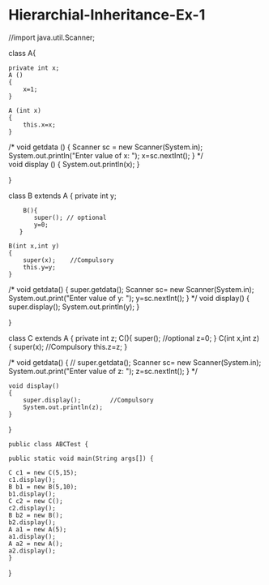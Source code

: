 # Hierarchial-Inheritance-Ex-1

//import java.util.Scanner; 

class A{
    
    private int x;
    A ()
    {
        x=1;
    }

    A (int x)
    {
        this.x=x;
    }

/*    void getdata ()
    {
        Scanner sc = new Scanner(System.in);
        System.out.println("Enter value of x: ");
        x=sc.nextInt();
    }
*/    
    void display ()
    {
        System.out.println(x);
    }
    
} 
    
class B extends A { 
        private int y;
        
        B(){ 
           super(); // optional
           y=0;
       }

    B(int x,int y)
    {
        super(x);    //Compulsory
        this.y=y;
    }

/*    void getdata()
    {
        super.getdata();
        Scanner sc= new Scanner(System.in);
        System.out.print("Enter value of y: ");
        y=sc.nextInt();
    }
*/
    void display()
    {
        super.display();
        System.out.println(y);
    }

        
}


class C extends A {
    private int z;
    C(){
        super();        //optional
        z=0;
    }
    C(int x,int z)
    {
        super(x);    //Compulsory
        this.z=z;
    }

 /*   void getdata()
    {
 //       super.getdata();
        Scanner sc= new Scanner(System.in);
        System.out.print("Enter value of z: ");
        z=sc.nextInt();
    }
 */
 
    void display()
    {
        super.display();        //Compulsory
        System.out.println(z);
    }
    
}

    public class ABCTest {

    public static void main(String args[]) {

    C c1 = new C(5,15);
    c1.display();
    B b1 = new B(5,10);
    b1.display();
    C c2 = new C();
    c2.display();
    B b2 = new B();
    b2.display();
    A a1 = new A(5);
    a1.display();
    A a2 = new A();
    a2.display();
    }
}
